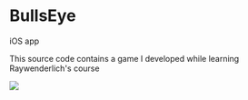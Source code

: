 # BullsEye
iOS app

This source code contains a game I developed while learning Raywenderlich's course

![](https://user-images.githubusercontent.com/313364/57477642-c9658a00-72b6-11e9-9801-38dd7cb34743.png)
